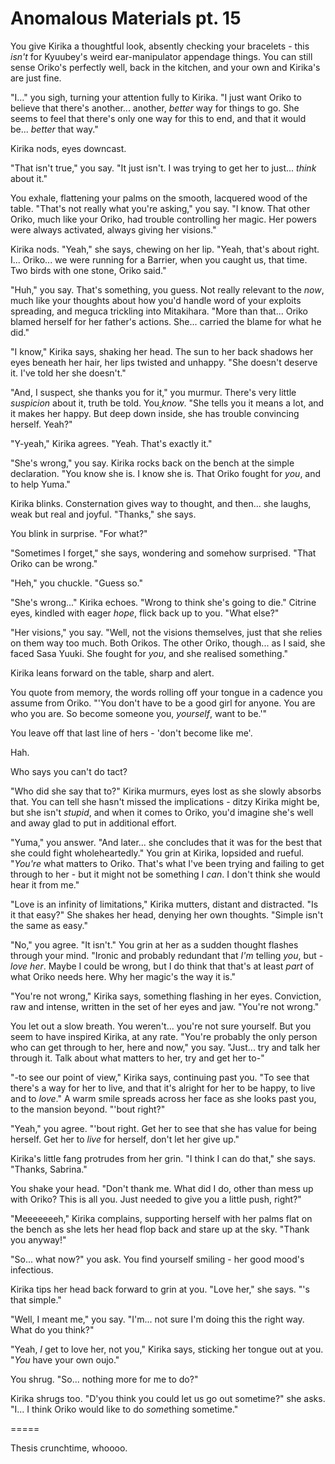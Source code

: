 # Anomalous Materials pt. 15

You give Kirika a thoughtful look, absently checking your bracelets - this *isn't* for Kyuubey's weird ear-manipulator appendage things. You can still sense Oriko's perfectly well, back in the kitchen, and your own and Kirika's are just fine.

"I..." you sigh, turning your attention fully to Kirika. "I just want Oriko to believe that there's another... another, *better* way for things to go. She seems to feel that there's only one way for this to end, and that it would be... *better* that way."

Kirika nods, eyes downcast.

"That isn't true," you say. "It just isn't. I was trying to get her to just... *think* about it."

You exhale, flattening your palms on the smooth, lacquered wood of the table. "That's not really what you're asking," you say. "I know. That other Oriko, much like your Oriko, had trouble controlling her magic. Her powers were always activated, always giving her visions."

Kirika nods. "Yeah," she says, chewing on her lip. "Yeah, that's about right. I... Oriko... we were running for a Barrier, when you caught us, that time. Two birds with one stone, Oriko said."

"Huh," you say. That's something, you guess. Not really relevant to the *now*, much like your thoughts about how you'd handle word of your exploits spreading, and meguca trickling into Mitakihara. "More than that... Oriko blamed herself for her father's actions. She... carried the blame for what he did."

"I know," Kirika says, shaking her head. The sun to her back shadows her eyes beneath her hair, her lips twisted and unhappy. "She doesn't deserve it. I've told her she doesn't."

"And, I suspect, she thanks you for it," you murmur. There's very little *suspicion* about it, truth be told. You[ ](https://forums.sufficientvelocity.com/threads/puella-magi-adfligo-systema.2538/page-2099#post-3815354)*know*. "She tells you it means a lot, and it makes her happy. But deep down inside, she has trouble convincing herself. Yeah?"

"Y-yeah," Kirika agrees. "Yeah. That's exactly it."

"She's wrong," you say. Kirika rocks back on the bench at the simple declaration. "You know she is. I know she is. That Oriko fought for *you*, and to help Yuma."

Kirika blinks. Consternation gives way to thought, and then... she laughs, weak but real and joyful. "Thanks," she says.

You blink in surprise. "For what?"

"Sometimes I forget," she says, wondering and somehow surprised. "That Oriko can be wrong."

"Heh," you chuckle. "Guess so."

"She's wrong..." Kirika echoes. "Wrong to think she's going to die." Citrine eyes, kindled with eager *hope*, flick back up to you. "What else?"

"Her visions," you say. "Well, not the visions themselves, just that she relies on them way too much. Both Orikos. The other Oriko, though... as I said, she faced Sasa Yuuki. She fought for *you*, and she realised something."

Kirika leans forward on the table, sharp and alert.

You quote from memory, the words rolling off your tongue in a cadence you assume from Oriko. "'You don't have to be a good girl for anyone. You are who you are. So become someone you, *yourself*, want to be.'"

You leave off that last line of hers - 'don't become like me'.

Hah.

Who says you can't do tact?

"Who did she say that to?" Kirika murmurs, eyes lost as she slowly absorbs that. You can tell she hasn't missed the implications - ditzy Kirika might be, but she isn't *stupid*, and when it comes to Oriko, you'd imagine she's well and away glad to put in additional effort.

"Yuma," you answer. "And later... she concludes that it was for the best that she could fight wholeheartedly." You grin at Kirika, lopsided and rueful. "*You're* what matters to Oriko. That's what I've been trying and failing to get through to her - but it might not be something I *can*. I don't think she would hear it from me."

"Love is an infinity of limitations," Kirika mutters, distant and distracted. "Is it that easy?" She shakes her head, denying her own thoughts. "Simple isn't the same as easy."

"No," you agree. "It isn't." You grin at her as a sudden thought flashes through your mind. "Ironic and probably redundant that *I'm* telling *you*, but - *love her*. Maybe I could be wrong, but I do think that that's at least *part* of what Oriko needs here. Why her magic's the way it is."

"You're not wrong," Kirika says, something flashing in her eyes. Conviction, raw and intense, written in the set of her eyes and jaw. "You're not wrong."

You let out a slow breath. You weren't... you're not sure yourself. But you seem to have inspired Kirika, at any rate. "You're probably the only person who can get through to her, here and now," you say. "Just... try and talk her through it. Talk about what matters to her, try and get her to-"

"-to see our point of view," Kirika says, continuing past you. "To see that there's a way for her to live, and that it's alright for her to be happy, to live and to *love*." A warm smile spreads across her face as she looks past you, to the mansion beyond. "'bout right?"

"Yeah," you agree. "'bout right. Get her to see that she has value for being herself. Get her to *live* for herself, don't let her give up."

Kirika's little fang protrudes from her grin. "I think I can do that," she says. "Thanks, Sabrina."

You shake your head. "Don't thank me. What did I do, other than mess up with Oriko? This is all you. Just needed to give you a little push, right?"

"Meeeeeeeh," Kirika complains, supporting herself with her palms flat on the bench as she lets her head flop back and stare up at the sky. "Thank you anyway!"

"So... what now?" you ask. You find yourself smiling - her good mood's infectious.

Kirika tips her head back forward to grin at you. "Love her," she says. "'s that simple."

"Well, I meant me," you say. "I'm... not sure I'm doing this the right way. What do you think?"

"Yeah, *I* get to love her, not you," Kirika says, sticking her tongue out at you. "*You* have your own oujo."

You shrug. "So... nothing more for me to do?"

Kirika shrugs too. "D'you think you could let us go out sometime?" she asks. "I... I think Oriko would like to do *some*thing sometime."

\=====​

Thesis crunchtime, whoooo.
